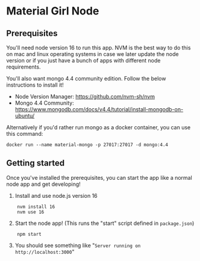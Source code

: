 # Material Girl Node

## Prerequisites

You'll need node version 16 to run this app. NVM is the best way to do this on mac and linux operating systems in case we later update the node version or if you just have a bunch of apps with different node requirements.

You'll also want mongo 4.4 community edition. Follow the below instructions to install it!

- Node Version Manager: https://github.com/nvm-sh/nvm
- Mongo 4.4 Community: https://www.mongodb.com/docs/v4.4/tutorial/install-mongodb-on-ubuntu/

Alternatively if you'd rather run mongo as a docker container, you can use this command:

```docker run --name material-mongo -p 27017:27017 -d mongo:4.4```

## Getting started

Once you've installed the prerequisites, you can start the app like a normal node app and get developing!

1. Install and use node.js version 16
```
    nvm install 16
    nvm use 16
```
2. Start the node app! (This runs the "start" script defined in `package.json`)
```
    npm start
```
3. You should see something like "`Server running on http://localhost:3000`"
